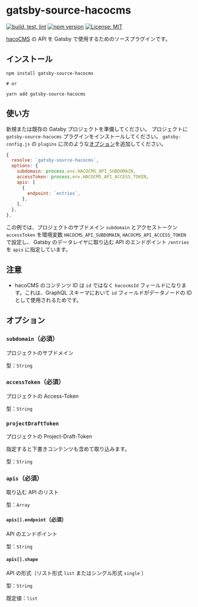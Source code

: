 # gatsby-source-hacocms

[![build, test, lint](https://github.com/hacocms/gatsby-source-hacocms/actions/workflows/test.yml/badge.svg)](https://github.com/hacocms/gatsby-source-hacocms/actions/workflows/test.yml)
[![npm version](https://badge.fury.io/js/gatsby-source-hacocms.svg)](https://badge.fury.io/js/gatsby-source-hacocms)
[![License: MIT](https://img.shields.io/badge/License-MIT-yellow.svg)](https://opensource.org/licenses/MIT)

[hacoCMS](https://hacocms.com/) の API を Gatsby で使用するためのソースプラグインです。

## インストール

```
npm install gatsby-source-hacocms

# or

yarn add gatsby-source-hacocms
```

## 使い方

新規または既存の Gatsby プロジェクトを準備してください。
プロジェクトに `gatsby-source-hacocms` プラグインをインストールしてください。
`gatsby-config.js` の `plugins` に次のような[オプション](#オプション)を追加してください。

```js
{
  resolve: `gatsby-source-hacocms`,
  options: {
    subdomain: process.env.HACOCMS_API_SUBDOMAIN,
    accessToken: process.env.HACOCMS_API_ACCESS_TOKEN,
    apis: [
      {
        endpoint: `entries`,
      },
    ],
  },
},
```

この例では、プロジェクトのサブドメイン `subdomain` とアクセストークン `accessToken` を環境変数 `HACOCMS_API_SUBDOMAIN`, `HACOCMS_API_ACCESS_TOKEN` で設定し、
Gatsby のデータレイヤに取り込む API のエンドポイント `/entries` を `apis` に指定しています。

## 注意

- hacoCMS のコンテンツ ID は `id` ではなく `hacocmsId` フィールドになります。これは、GraphQL スキーマにおいて `id` フィールドがデータノードの ID として使用されるためです。

## オプション

### `subdomain`（必須）

プロジェクトのサブドメイン

型：`String`

### `accessToken`（必須）

プロジェクトの Access-Token

型：`String`

### `projectDraftToken`

プロジェクトの Project-Draft-Token

指定すると下書きコンテンツも含めて取り込みます。

型：`String`

### `apis`（必須）

取り込む API のリスト

型：`Array`

#### `apis[].endpoint`（必須）

API のエンドポイント

型：`String`

#### `apis[].shape`

API の形式（リスト形式 `list` またはシングル形式 `single` ）

型：`String`

既定値：`list`
